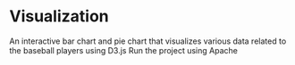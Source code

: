 # Visualization
An interactive bar chart and pie chart that visualizes various data related to the baseball players using D3.js
Run the project using Apache


